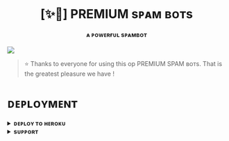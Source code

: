 <h1 align="center"><b>[✨🥀]  PREMIUM  sᴘᴀᴍ ʙᴏᴛs</b></h1>

<h4 align="center"> ᴀ ᴘᴏᴡᴇʀғᴜʟ sᴘᴀᴍʙᴏᴛ</h4>

<img src="https://telegra.ph/file/87efc7ef02936e9e53d79.jpg"/>

> ⭐️ Thanks to everyone for using this op PREMIUM SPAM ʙᴏᴛs. That is the greatest pleasure we have !


# ᴅᴇᴘʟᴏʏᴍᴇɴᴛ


<details>
<summary><b>ᴅᴇᴘʟᴏʏ ᴛᴏ ʜᴇʀᴏᴋᴜ</b></summary>
<br>

[![Deploy](https://www.herokucdn.com/deploy/button.svg)](https://dashboard.heroku.com/new?template=https://github.com/llxHKxll/HKspam)

</details>


<details>
<summary><b>sᴜᴘᴘᴏʀᴛ</b></summary>
<br>

<a href="https://t.me/KaisenWorld"><img src="https://img.shields.io/badge/Join-Telegram%20Channel-red.svg?logo=Telegram"></a>

</details>

